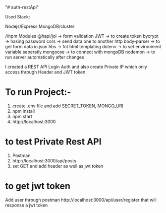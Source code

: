 "# auth-restApi" 
 
Used Stack:

Nodejs/Express
MongoDB/cluster

//npm Modules
@hapi/joi -> form validation
JWT ->  to create token
bycrypt -> hasing password
cors -> send data one to another http
body-parser -> to get form data in json
hbs -> fot html templating
dotenv -> to set environment variable seperatly
mongoose -> to connect with mongoDB
nodemon -> to run server automatically after changes


I created a REST API Login Auth and also create Private IP which only access through Header and JWT token.


# To run Project:-
 1. create .env file and add SECRET_TOKEN, MONGO_URI
 2. npm install
 3. npm start
 4. http://localhost:3000

# to test Private Rest API
 1. Postman 
 2.  http://localhost:3000/api/posts
 3. set GET and add header as well as jwt token
 
# to get jwt token 

 Add user through postman  http://localhost:3000/api/user/register that will response a jwt token
